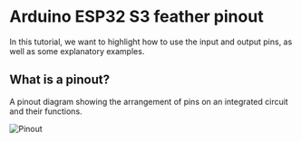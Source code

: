 # Arduino ESP32 S3 feather pinout
In this tutorial, we want to highlight how to use the input and output pins, as well as some explanatory examples.

## What is a pinout? 
A pinout diagram showing the arrangement of pins on an integrated circuit and their functions.

![Pinout](https://cdn-learn.adafruit.com/assets/assets/000/111/179/original/wireless_Adafruit_HUZZAH32_ESP32_Feather_Pinout.png?1651089809)
